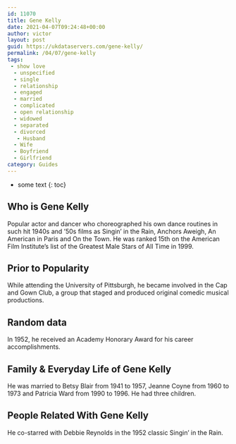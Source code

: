 ```yaml
---
id: 11070
title: Gene Kelly
date: 2021-04-07T09:24:48+00:00
author: victor
layout: post
guid: https://ukdataservers.com/gene-kelly/
permalink: /04/07/gene-kelly
tags:
 - show love
  - unspecified
  - single
  - relationship
  - engaged
  - married
  - complicated
  - open relationship
  - widowed
  - separated
  - divorced
   - Husband
  - Wife
  - Boyfriend
  - Girlfriend
category: Guides
---
```


* some text
{: toc}


## Who is Gene Kelly



Popular actor and dancer who choreographed his own dance routines in such hit 1940s and &#8217;50s films as Singin&#8217; in the Rain, Anchors Aweigh, An American in Paris and On the Town. He was ranked 15th on the American Film Institute&#8217;s list of the Greatest Male Stars of All Time in 1999.

                
                
                
## Prior to Popularity



While attending the University of Pittsburgh, he became involved in the Cap and Gown Club, a group that staged and produced original comedic musical productions.

                
                
                
## Random data



In 1952, he received an Academy Honorary Award for his career accomplishments.

                
                
                
## Family & Everyday Life of Gene Kelly



He was married to Betsy Blair from 1941 to 1957, Jeanne Coyne from 1960 to 1973 and Patricia Ward from 1990 to 1996. He had three children.

                
                
                
## People Related With Gene Kelly



He co-starred with Debbie Reynolds in the 1952 classic Singin&#8217; in the Rain.

                
              
            
          
          
          